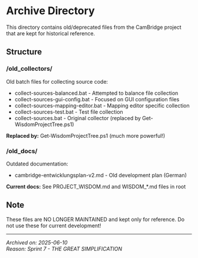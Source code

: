 ﻿#  Archive Directory

This directory contains old/deprecated files from the CamBridge project that are kept for historical reference.

##  Structure

### /old_collectors/
Old batch files for collecting source code:
- collect-sources-balanced.bat - Attempted to balance file collection
- collect-sources-gui-config.bat - Focused on GUI configuration files
- collect-sources-mapping-editor.bat - Mapping editor specific collection
- collect-sources-test.bat - Test file collection
- collect-sources.bat - Original collector (replaced by Get-WisdomProjectTree.ps1)

**Replaced by:** Get-WisdomProjectTree.ps1 (much more powerful!)

### /old_docs/
Outdated documentation:
- cambridge-entwicklungsplan-v2.md - Old development plan (German)

**Current docs:** See PROJECT_WISDOM.md and WISDOM_*.md files in root

##  Note

These files are NO LONGER MAINTAINED and kept only for reference.
Do not use these for current development!

---
*Archived on: 2025-06-10*  
*Reason: Sprint 7 - THE GREAT SIMPLIFICATION*
